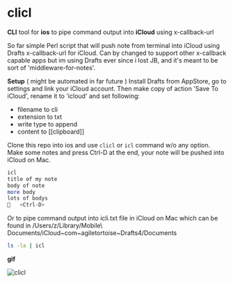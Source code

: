 # clicl
**CLI** tool for **ios** to pipe command output into **iCloud** using x-callback-url

So far simple Perl script that will push note from terminal into iCloud using Drafts x-callback-url for iCloud. Can by changed to support other x-callback capable apps but im using Drafts ever since i lost JB, and it's meant to be sort of 'middleware-for-notes'.

**Setup** ( might be automated in far future )
Install Drafts from AppStore, go to settings and link your iCloud account. Then make copy of action 'Save To iCloud', rename it to 'icloud' and set following:

- filename to cli
- extension to txt
- write type to append
- content to [[clipboard]]

Clone this repo into ios and use `clicl` or `icl` command w/o any option. Make some notes and press Ctrl-D at the end, your note will be pushed into iCloud on Mac.

```bash
icl
title of my note
body of note
more body
lots of bodys
   <Ctrl-D>
```

Or to pipe command output into icli.txt file in iCloud on Mac which can be found in /Users/z/Library/Mobile\ Documents/iCloud~com~agiletortoise~Drafts4/Documents

```bash
ls -la | icl
```

**gif**

![clicl](https://raw.githubusercontent.com/z448/clicl/master/clicl.gif)


